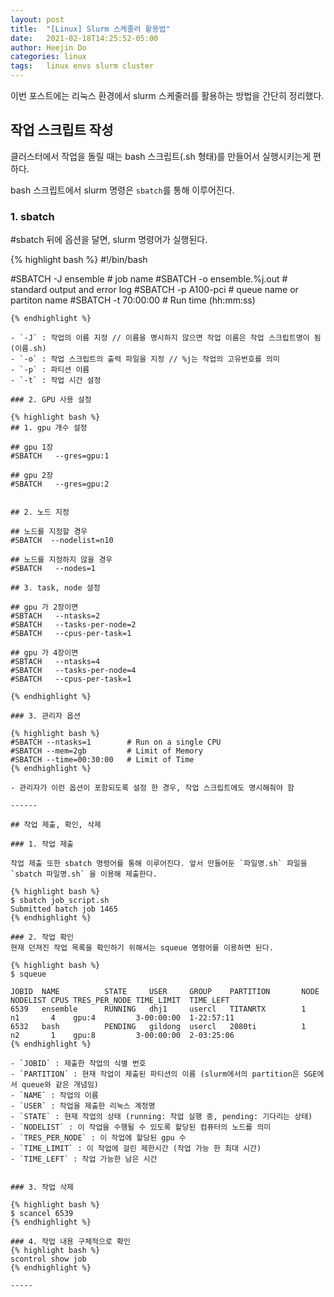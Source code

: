```yaml
---
layout: post
title:  "[Linux] Slurm 스케줄러 활용법"
date:   2021-02-18T14:25:52-05:00
author: Heejin Do
categories: linux
tags:	linux envs slurm cluster
---
```


이번 포스트에는 리눅스 환경에서 slurm 스케줄러를 활용하는 방법을 간단히 정리했다.

## 작업 스크립트 작성
클러스터에서 작업을 돌릴 때는 bash 스크립트(.sh 형태)를 만들어서 실행시키는게 편하다.

bash 스크립트에서 slurm 명령은 `sbatch`를 통해 이루어진다.

### 1. sbatch
#sbatch 뒤에 옵션을 달면, slurm 명령어가 실행된다.

{% highlight bash %}
#!/bin/bash

#SBATCH -J ensemble   # job name
#SBATCH -o ensemble.%j.out   # standard output and error log
#SBATCH -p A100-pci           # queue  name  or  partiton name
#SBATCH -t 70:00:00               # Run time (hh:mm:ss) 

~~~기타 명령어~~~
{% endhighlight %}

- `-J` : 작업의 이름 지정 // 이름을 명시하지 않으면 작업 이름은 작업 스크립트명이 됨(이름.sh)
- `-o` : 작업 스크립트의 출력 파일을 지정 // %j는 작업의 고유번호를 의미
- `-p` : 파티션 이름
- `-t` : 작업 시간 설정

### 2. GPU 사용 설정

{% highlight bash %}
## 1. gpu 개수 설정

## gpu 1장
#SBATCH   --gres=gpu:1

## gpu 2장
#SBATCH   --gres=gpu:2


## 2. 노드 지정

## 노드를 지정할 경우
#SBATCH  --nodelist=n10

## 노드를 지정하지 않을 경우
#SBATCH   --nodes=1

## 3. task, node 설정

## gpu 가 2장이면
#SBTACH   --ntasks=2
#SBATCH   --tasks-per-node=2
#SBATCH   --cpus-per-task=1

## gpu 가 4장이면 
#SBTACH   --ntasks=4
#SBATCH   --tasks-per-node=4
#SBATCH   --cpus-per-task=1

{% endhighlight %}

### 3. 관리자 옵션

{% highlight bash %}
#SBATCH --ntasks=1        # Run on a single CPU
#SBATCH --mem=2gb         # Limit of Memory
#SBATCH --time=00:30:00   # Limit of Time
{% endhighlight %}

- 관리자가 이런 옵션이 포함되도록 설정 한 경우, 작업 스크립트에도 명시해줘야 함

------

## 작업 제출, 확인, 삭제

### 1. 작업 제출

작업 제출 또한 sbatch 명령어를 통해 이루어진다. 앞서 만들어둔 `파일명.sh` 파일을 `sbatch 파일명.sh` 을 이용해 제출한다.

{% highlight bash %}
$ sbatch job_script.sh
Submitted batch job 1465
{% endhighlight %}

### 2. 작업 확인
현재 던져진 작업 목록을 확인하기 위해서는 squeue 명령어를 이용하면 된다.

{% highlight bash %}
$ squeue

JOBID  NAME          STATE     USER     GROUP    PARTITION       NODE NODELIST CPUS TRES_PER_NODE TIME_LIMIT  TIME_LEFT  
6539   ensemble      RUNNING   dhj1     usercl   TITANRTX        1    n1       4    gpu:4         3-00:00:00  1-22:57:11 
6532   bash          PENDING   gildong  usercl   2080ti          1    n2       1    gpu:8         3-00:00:00  2-03:25:06
{% endhighlight %}

- `JOBID` : 제출한 작업의 식별 번호
- `PARTITION` : 현재 작업이 제출된 파티션의 이름 (slurm에서의 partition은 SGE에서 queue와 같은 개념임)
- `NAME` : 작업의 이름
- `USER` : 작업을 제출한 리눅스 계정명
- `STATE` : 현재 작업의 상태 (running: 작업 실행 중, pending: 기다리는 상태)
- `NODELIST` : 이 작업을 수행될 수 있도록 할당된 컴퓨터의 노드를 의미
- `TRES_PER_NODE` : 이 작업에 할당된 gpu 수
- `TIME_LIMIT` : 이 작업에 걸린 제한시간 (작업 가능 한 최대 시간)
- `TIME_LEFT` : 작업 가능한 남은 시간


### 3. 작업 삭제

{% highlight bash %}
$ scancel 6539
{% endhighlight %}

### 4. 작업 내용 구체적으로 확인
{% highlight bash %}
scontrol show job
{% endhighlight %}

-----
